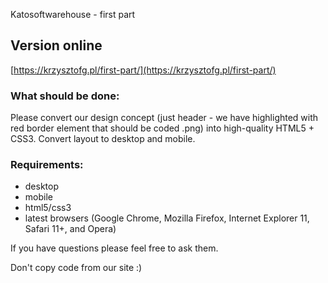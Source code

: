 Katosoftwarehouse - first part

## Version online

[https://krzysztofg.pl/first-part/](https://krzysztofg.pl/first-part/)

### What should be done:

Please convert our design concept (just header - we have highlighted with red border element that should be coded .png) 
into high-quality HTML5 + CSS3. Convert layout to desktop and mobile.

### Requirements:
- desktop
- mobile
- html5/css3
- latest browsers (Google Chrome, Mozilla Firefox, Internet Explorer 11, Safari 11+, and Opera)

If you have questions please feel free to ask them.

Don't copy code from our site :)